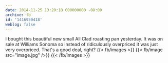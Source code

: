 ```yaml
---
date: 2014-11-25 13:20:18.000000000 -08:00
archive: fb
id: '1416950418'
weblog: false
---
```


I bought this beautiful new small All Clad roasting pan yesterday. It was on sale at Williams Sonoma so instead of ridiculously overpriced it was just very overpriced. That's a good deal, right?
{{< fb/images >}}
{{< fb/image src="image.jpg" />}}
{{< /fb/images >}}
